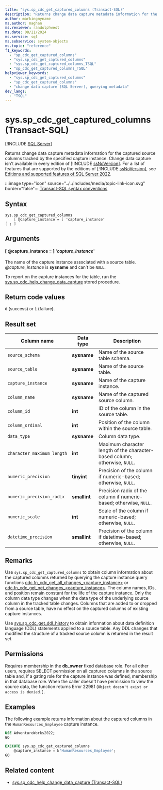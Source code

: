 ```yaml
---
title: "sys.sp_cdc_get_captured_columns (Transact-SQL)"
description: "Returns change data capture metadata information for the captured source columns tracked by the specified capture instance."
author: markingmyname
ms.author: maghan
ms.reviewer: randolphwest
ms.date: 08/21/2024
ms.service: sql
ms.subservice: system-objects
ms.topic: "reference"
f1_keywords:
  - "sp_cdc_get_captured_columns"
  - "sys.sp_cdc_get_captured_columns"
  - "sys.sp_cdc_get_captured_columns_TSQL"
  - "sp_cdc_get_captured_columns_TSQL"
helpviewer_keywords:
  - "sys.sp_cdc_get_captured_columns"
  - "sp_cdc_get_captured_columns"
  - "change data capture [SQL Server], querying metadata"
dev_langs:
  - "TSQL"
---
```

# sys.sp_cdc_get_captured_columns (Transact-SQL)

[!INCLUDE [SQL Server](../../includes/applies-to-version/sqlserver.md)]

Returns change data capture metadata information for the captured source columns tracked by the specified capture instance. Change data capture isn't available in every edition of [!INCLUDE [ssNoVersion](../../includes/ssnoversion-md.md)]. For a list of features that are supported by the editions of [!INCLUDE [ssNoVersion](../../includes/ssnoversion-md.md)], see [Editions and supported features of SQL Server 2022](../../sql-server/editions-and-components-of-sql-server-2022.md).

:::image type="icon" source="../../includes/media/topic-link-icon.svg" border="false"::: [Transact-SQL syntax conventions](../../t-sql/language-elements/transact-sql-syntax-conventions-transact-sql.md)

## Syntax

```syntaxsql
sys.sp_cdc_get_captured_columns
    [ @capture_instance = ] 'capture_instance'
[ ; ]
```

## Arguments

#### [ @capture_instance = ] '*capture_instance*'

The name of the capture instance associated with a source table. *@capture_instance* is **sysname** and can't be `NULL`.

To report on the capture instances for the table, run the [sys.sp_cdc_help_change_data_capture](sys-sp-cdc-help-change-data-capture-transact-sql.md) stored procedure.

## Return code values

`0` (success) or `1` (failure).

## Result set

| Column name | Data type | Description |
| --- | --- | --- |
| `source_schema` | **sysname** | Name of the source table schema. |
| `source_table` | **sysname** | Name of the source table. |
| `capture_instance` | **sysname** | Name of the capture instance. |
| `column_name` | **sysname** | Name of the captured source column. |
| `column_id` | **int** | ID of the column in the source table. |
| `column_ordinal` | **int** | Position of the column within the source table. |
| `data_type` | **sysname** | Column data type. |
| `character_maximum_length` | **int** | Maximum character length of the character-based column; otherwise, `NULL`. |
| `numeric_precision` | **tinyint** | Precision of the column if numeric-based; otherwise, `NULL`. |
| `numeric_precision_radix` | **smallint** | Precision radix of the column if numeric-based; otherwise, `NULL`. |
| `numeric_scale` | **int** | Scale of the column if numeric-based; otherwise, `NULL`. |
| `datetime_precision` | **smallint** | Precision of the column if datetime-based; otherwise, `NULL`. |

## Remarks

Use `sys.sp_cdc_get_captured_columns` to obtain column information about the captured columns returned by querying the capture instance query functions [cdc.fn_cdc_get_all_changes_<capture_instance>](../system-functions/cdc-fn-cdc-get-all-changes-capture-instance-transact-sql.md) or [cdc.fn_cdc_get_net_changes_<capture_instance>](../system-functions/cdc-fn-cdc-get-net-changes-capture-instance-transact-sql.md). The column names, IDs, and position remain constant for the life of the capture instance. Only the column data type changes when the data type of the underlying source column in the tracked table changes. Columns that are added to or dropped from a source table, have no effect on the captured columns of existing capture instances.

Use [sys.sp_cdc_get_ddl_history](sys-sp-cdc-get-ddl-history-transact-sql.md) to obtain information about data definition language (DDL) statements applied to a source table. Any DDL changes that modified the structure of a tracked source column is returned in the result set.

## Permissions

Requires membership in the **db_owner** fixed database role. For all other users, requires SELECT permission on all captured columns in the source table and, if a gating role for the capture instance was defined, membership in that database role. When the caller doesn't have permission to view the source data, the function returns Error 22981 (`Object doesn't exist or access is denied.`).

## Examples

The following example returns information about the captured columns in the `HumanResources_Employee` capture instance.

```sql
USE AdventureWorks2022;
GO

EXECUTE sys.sp_cdc_get_captured_columns
    @capture_instance = N'HumanResources_Employee';
GO
```

## Related content

- [sys.sp_cdc_help_change_data_capture (Transact-SQL)](sys-sp-cdc-help-change-data-capture-transact-sql.md)
